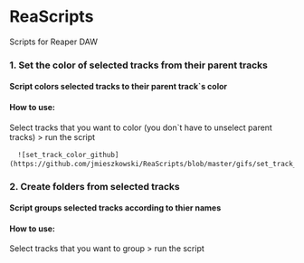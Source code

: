 # ReaScripts
<p>Scripts for Reaper DAW</p>

<h3> 1. Set the color of selected tracks from their parent tracks </h3>
    <h4> Script colors selected tracks to their parent track`s color</h4>
    <h4>How to use:</h4>
      <p>Select tracks that you want to color (you don`t have to unselect parent tracks) > run the script </p>
      
      ![set_track_color_github](https://github.com/jmieszkowski/ReaScripts/blob/master/gifs/set_track_color_github.gif)
      
      
      

<h3> 2. Create folders from selected tracks </h3>
    <h4> Script groups selected tracks according to thier names</h4>
    <h4>How to use:</h4>
    <p>Select tracks that you want to group > run the script </p>
     
